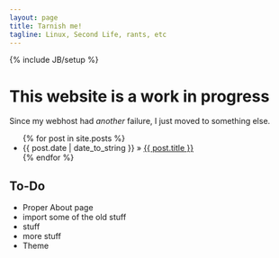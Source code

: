```yaml
---
layout: page
title: Tarnish me!
tagline: Linux, Second Life, rants, etc
---
```

{% include JB/setup %}

# This website is a work in progress
Since my webhost had *another* failure, I just moved to something else.

<ul class="posts">
  {% for post in site.posts %}
    <li><span>{{ post.date | date_to_string }}</span> &raquo; <a href="{{ BASE_PATH }}{{ post.url }}">{{ post.title }}</a></li>
  {% endfor %}
</ul>

## To-Do

* Proper About page
* import some of the old stuff
* stuff
* more stuff
* Theme


